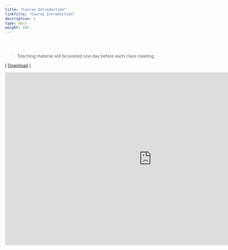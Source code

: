 ```yaml
---
title: "Course Introduction"
linkTitle: "Course Introduction"
description: >
type: docs
weight: 101
---
```


<br><br/>

> Teaching material will be posted one day before each class meeting.

[ [Download](https://docs.google.com/presentation/d/1cZljrBQ4NH7omYbP0c68uLRyDr2vjVj_wljvFvcLjts/edit?usp=sharing) ]

<iframe src="https://docs.google.com/presentation/d/e/2PACX-1vQ1wRA8FwM5F5Z1gqW3v42t7HahPvoIYlgtJp_6LOhTzNIjK_dGuOx6q6W6X8FZmumBmUqHyyNJ1CPL/embed?start=false&loop=false&delayms=60000" frameborder="0" width="960" height="569" allowfullscreen="true" mozallowfullscreen="true" webkitallowfullscreen="true"></iframe>



